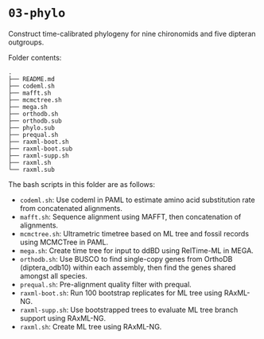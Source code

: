 # `03-phylo`

Construct time-calibrated phylogeny for nine chironomids and five dipteran 
outgroups.

Folder contents:

```
.
├── README.md
├── codeml.sh
├── mafft.sh
├── mcmctree.sh
├── mega.sh
├── orthodb.sh
├── orthodb.sub
├── phylo.sub
├── prequal.sh
├── raxml-boot.sh
├── raxml-boot.sub
├── raxml-supp.sh
├── raxml.sh
└── raxml.sub
```


The bash scripts in this folder are as follows:

- `codeml.sh`: Use codeml in PAML to estimate amino acid substitution rate from
  concatenated alignments.
- `mafft.sh`: Sequence alignment using MAFFT, then concatenation of alignments.
- `mcmctree.sh`: Ultrametric timetree based on ML tree and fossil records using
  MCMCTree in PAML.
- `mega.sh`: Create time tree for input to ddBD using RelTime-ML in MEGA.
- `orthodb.sh`: Use BUSCO to find single-copy genes from OrthoDB (diptera_odb10) 
  within each assembly, then find the genes shared amongst all species.
- `prequal.sh`: Pre-alignment quality filter with prequal.
- `raxml-boot.sh`: Run 100 bootstrap replicates for ML tree using RAxML-NG.
- `raxml-supp.sh`: Use bootstrapped trees to evaluate ML tree branch support 
  using RAxML-NG.
- `raxml.sh`: Create ML tree using RAxML-NG.

